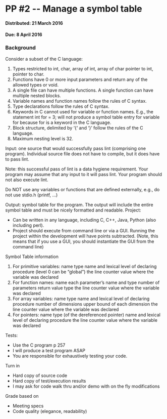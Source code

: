 # PP #2 -- Manage a symbol table
#### Distributed: 21 March 2016
#### Due: 8 April 2016

### Background

Consider a subset of the C language:
1. Types restricted to
int, char,
array of int, array of char
pointer to int, pointer to char.
1. Functions have 0 or more input parameters and return any of the allowed
types or void.
1. A single file can have multiple functions.  A single function can have multiple
nested blocks.
1. Variable names and function names follow the rules of C syntax.
1. Type declarations follow the rules of C syntax.
1. Keywords in C cannot used for variable or function names.
E.g., the statement
int for = 3;
will not produce a symbol table entry for variable for because for is a keyword in the C language.
1. Block structure, delimited by ‘{‘ and ‘}’ follow the rules of the C language.
1. Maximum nesting level is 32.

Input:  one source that would successfully pass lint (comprising one program).
Individual source file does not have to compile, but it does have to pass lint.

Note: this successful pass of lint is a data hygiene requirement. Your program may
assume that any input to it will pass lint. Your program should not also execute lint.

Do NOT use any variables or functions that are defined externally, e.g., do not use
stdio.h (printf, …)

Output: symbol table for the program.  The output will include the entire symbol
table and must be nicely formatted and readable.
Project:
- Can be written in any language, including C, C++, Java, Python (also
including perl).
- Project should execute from command line or via a GUI.  Running the
project within the development will have points subtracted. (Note, this means that if
you use a GUI, you should instantiate the GUI from the command line)

Symbol Table information
1. For primitive variables:
name
type
name and lexical level of declaring procedure  (level 0 can be “global”)
the line counter value where the variable was declared
1. For function names:
name
each parameter’s name and type
number of parameters
return value type
the line counter value where the variable was declared
1. For array variables:
name
type
name and lexical level of declaring procedure
number of dimensions
upper bound of each dimension
the line counter value where the variable was declared
1. For pointers:
name
type (of the dereferenced pointer)
name and lexical level of declaring procedure
the line counter value where the variable was declared

Tests:
- Use the C program p 257
- I will produce a test program ASAP
- You are responsible for exhaustively testing your code.

Turn in
- Hard copy of source code
- Hard copy of test/execution results
- I may ask for code walk thru and/or demo with on the fly modifications

Grade based on
- Meeting specs
- Code quality (elegance, readability)
